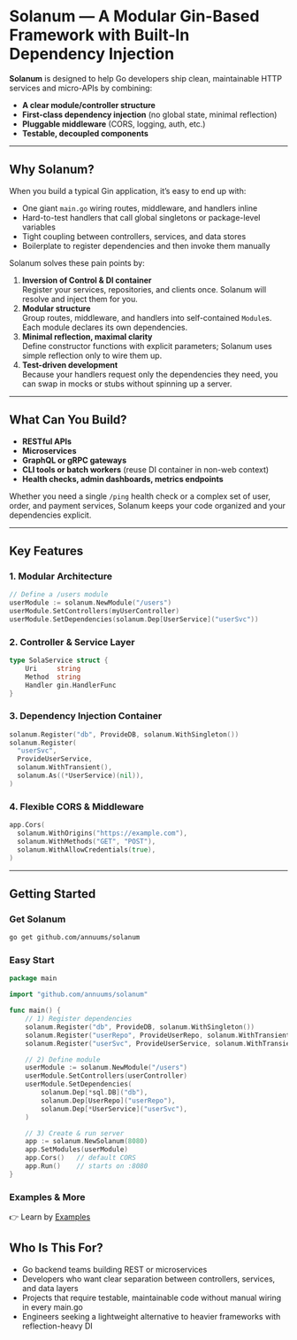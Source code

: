 # Solanum — A Modular Gin-Based Framework with Built-In Dependency Injection

**Solanum** is designed to help Go developers ship clean, maintainable HTTP services and micro-APIs by combining:

- **A clear module/controller structure**  
- **First-class dependency injection** (no global state, minimal reflection)  
- **Pluggable middleware** (CORS, logging, auth, etc.)  
- **Testable, decoupled components**

---

## Why Solanum?

When you build a typical Gin application, it’s easy to end up with:

- One giant `main.go` wiring routes, middleware, and handlers inline  
- Hard-to-test handlers that call global singletons or package-level variables  
- Tight coupling between controllers, services, and data stores  
- Boilerplate to register dependencies and then invoke them manually  

Solanum solves these pain points by:

1. **Inversion of Control & DI container**  
   Register your services, repositories, and clients once. Solanum will resolve and inject them for you.  
2. **Modular structure**  
   Group routes, middleware, and handlers into self-contained `Module`s. Each module declares its own dependencies.  
3. **Minimal reflection, maximal clarity**  
   Define constructor functions with explicit parameters; Solanum uses simple reflection only to wire them up.  
4. **Test-driven development**  
   Because your handlers request only the dependencies they need, you can swap in mocks or stubs without spinning up a server.

---

## What Can You Build?

- **RESTful APIs**  
- **Microservices**  
- **GraphQL or gRPC gateways**  
- **CLI tools or batch workers** (reuse DI container in non-web context)  
- **Health checks, admin dashboards, metrics endpoints**

Whether you need a single `/ping` health check or a complex set of user, order, and payment services, Solanum keeps your code organized and your dependencies explicit.

---

## Key Features

### 1. Modular Architecture  
```go
// Define a /users module
userModule := solanum.NewModule("/users")
userModule.SetControllers(myUserController)
userModule.SetDependencies(solanum.Dep[UserService]("userSvc"))
```

### 2. Controller & Service Layer
```go
type SolaService struct {
    Uri     string
    Method  string
    Handler gin.HandlerFunc
}
```

### 3. Dependency Injection Container
```go
solanum.Register("db", ProvideDB, solanum.WithSingleton())
solanum.Register(
  "userSvc",
  ProvideUserService,
  solanum.WithTransient(),
  solanum.As((*UserService)(nil)),
)
```

### 4. Flexible CORS & Middleware
```go
app.Cors(
  solanum.WithOrigins("https://example.com"),
  solanum.WithMethods("GET", "POST"),
  solanum.WithAllowCredentials(true),
)
```

---

## Getting Started
### Get Solanum
```bash
go get github.com/annuums/solanum
```

### Easy Start
```go
package main

import "github.com/annuums/solanum"

func main() {
    // 1) Register dependencies
    solanum.Register("db", ProvideDB, solanum.WithSingleton())
    solanum.Register("userRepo", ProvideUserRepo, solanum.WithTransient(), solanum.As((*UserRepo)(nil)))
    solanum.Register("userSvc", ProvideUserService, solanum.WithTransient())

    // 2) Define module
    userModule := solanum.NewModule("/users")
    userModule.SetControllers(userController)
    userModule.SetDependencies(
        solanum.Dep[*sql.DB]("db"),
        solanum.Dep[UserRepo]("userRepo"),
        solanum.Dep[*UserService]("userSvc"),
    )

    // 3) Create & run server
    app := solanum.NewSolanum(8080)
    app.SetModules(userModule)
    app.Cors()   // default CORS
    app.Run()    // starts on :8080
}
```

### Examples & More
👉 Learn by [Examples](./docs/examples/README.md)

## Who Is This For?
- Go backend teams building REST or microservices
- Developers who want clear separation between controllers, services, and data layers
- Projects that require testable, maintainable code without manual wiring in every main.go
- Engineers seeking a lightweight alternative to heavier frameworks with reflection-heavy DI
